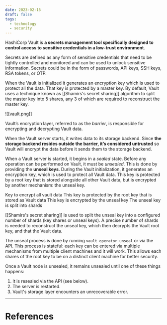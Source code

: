 ```yaml
---
date: 2023-02-15
draft: false
tags:
  - technology
  - security
---
```

HashiCorp Vault is **a secrets management tool specifically designed to control access to sensitive credentials in a low-trust environment**.

Secrets are defined as any form of sensitive credentials that need to be tightly controlled and monitored and can be used to unlock sensitive information. Secrets could be in the form of passwords, API keys, SSH keys, RSA tokens, or OTP.

When the Vault is initialized it generates an encryption key which is used to protect all the data. That key is protected by a master key. By default, Vault uses a technique known as [[Shamirs's secret sharing]] algorithm to split the master key into 5 shares, any 3 of which are required to reconstruct the master key.

![[vault.png]]

Vault’s encryption layer, referred to as the _barrier_, is responsible for encrypting and decrypting Vault data.

When the Vault server starts, it writes data to its storage backend. Since **the storage backend resides outside the barrier, it’s considered untrusted** so Vault will encrypt the data before it sends them to the storage backend. 

When a Vault server is started, it begins in a _sealed_ state. Before any operation can be performed on Vault, it must be _unsealed_. This is done by providing the **unseal keys**. During the Vault initialization, it generates an encryption key, which is used to protect all Vault data. This key is protected by a root key that is stored alongside all other Vault data, but is encrypted by another mechanism: the unseal key.

Key to encrypt all vault data
	This key is protected by the root key that is stored as Vault data
		This key is encrypted by the unseal key
			The unseal key is split into shards

[[Shamirs's secret sharing]] is used to split the unseal key into a configured number of shards (key shares or unseal keys). A precise number of shards is needed to reconstruct the unseal key, which then decrypts the Vault root key, and that the Vault data.

The unseal process is done by running `vault operator unseal` or via the API. This process is stateful: each key can be entered via multiple mechanisms from multiple client machines and it will work. This allows each shares of the root key to be on a distinct client machine for better security.

Once a Vault node is unsealed, it remains unsealed until one of these things happens:
1.  It is resealed via the API (see below).
2.  The server is restarted.
3.  Vault's storage layer encounters an unrecoverable error.

---
# References
